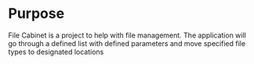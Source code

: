 # Purpose
File Cabinet is a project to help with file management. The application will go through a defined list with defined parameters and move specified file types to designated locations
